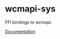 # wcmapi-sys #
FFI bindings to wcmapi.

[Documentation](https://retep998.github.io/doc/wcmapi-sys/)
